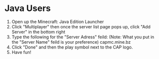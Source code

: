 # Java Users
1. Open up the Minecraft: Java Edition Launcher
2. Click "Multiplayer" then once the server list page pops up, click "Add Server" in the bottom right
3. Type the following for the "Server Adress" feild: (Note: What you put in the "Server Name" feild is your preference)
  capmc.mine.bz
4. Click "Done" and then the play symbol next to the CAP logo.
5. Have fun!
